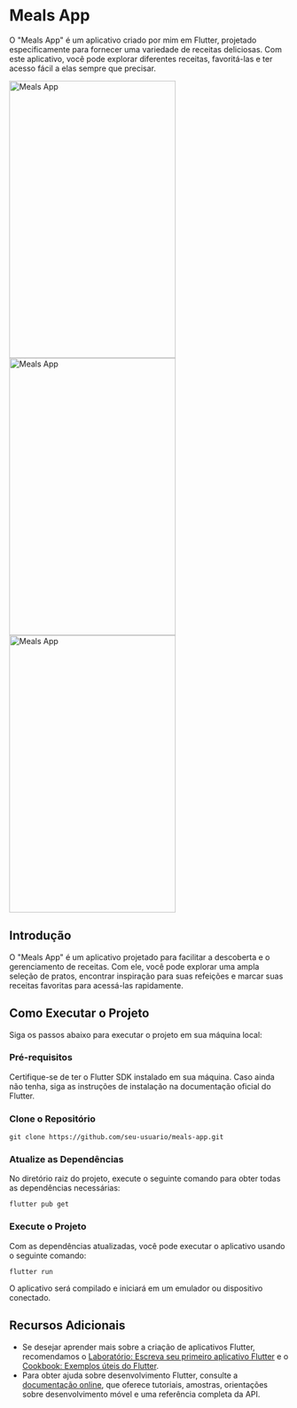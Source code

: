 <h1>Meals App</h1>

O "Meals App" é um aplicativo criado por mim em Flutter, projetado especificamente para fornecer uma variedade de receitas deliciosas. Com este aplicativo, você pode explorar diferentes receitas, favoritá-las e ter acesso fácil a elas sempre que precisar.

 <img align="center" alt="Meals App" height="500" width="300" src="https://i.imgur.com/ISoE8ZW.png">
 <img align="center" alt="Meals App" height="500" width="300" src="https://i.imgur.com/XMT4bjC.png">
 <img align="center" alt="Meals App" height="500" width="300" src="https://i.imgur.com/9MXUI5c.png">
 


 <h2>Introdução</h2>
  <p>O "Meals App" é um aplicativo projetado para facilitar a descoberta e o gerenciamento de receitas. Com ele, você pode explorar uma ampla seleção de pratos, encontrar inspiração para suas refeições e marcar suas receitas favoritas para acessá-las rapidamente.</p>
  <h2>Como Executar o Projeto</h2>
  <p>Siga os passos abaixo para executar o projeto em sua máquina local:</p>
  <h3>Pré-requisitos</h3>
  <p>Certifique-se de ter o Flutter SDK instalado em sua máquina. Caso ainda não tenha, siga as instruções de instalação na documentação oficial do Flutter.</p>
  <h3>Clone o Repositório</h3>
  <pre><code>git clone https://github.com/seu-usuario/meals-app.git</code></pre>
  <h3>Atualize as Dependências</h3>
  <p>No diretório raiz do projeto, execute o seguinte comando para obter todas as dependências necessárias:</p>
  <pre><code>flutter pub get</code></pre>
  <h3>Execute o Projeto</h3>
  <p>Com as dependências atualizadas, você pode executar o aplicativo usando o seguinte comando:</p>
  <pre><code>flutter run</code></pre>
  <p>O aplicativo será compilado e iniciará em um emulador ou dispositivo conectado.</p>
  <h2>Recursos Adicionais</h2>
  <ul>
    <li>Se desejar aprender mais sobre a criação de aplicativos Flutter, recomendamos o <a href="https://docs.flutter.dev/get-started/codelab">Laboratório: Escreva seu primeiro aplicativo Flutter</a> e o <a href="https://docs.flutter.dev/cookbook">Cookbook: Exemplos úteis do Flutter</a>.</li>
    <li>Para obter ajuda sobre desenvolvimento Flutter, consulte a <a href="https://docs.flutter.dev/">documentação online</a>, que oferece tutoriais, amostras, orientações sobre desenvolvimento móvel e uma referência completa da API.</li>
  </ul>
